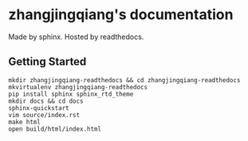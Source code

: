 # zhangjingqiang's documentation

Made by sphinx. Hosted by readthedocs.

## Getting Started

```shell
mkdir zhangjingqiang-readthedocs && cd zhangjingqiang-readthedocs
mkvirtualenv zhangjingqiang-readthedocs
pip install sphinx sphinx_rtd_theme
mkdir docs && cd docs
sphinx-quickstart
vim source/index.rst
make html
open build/html/index.html
```
